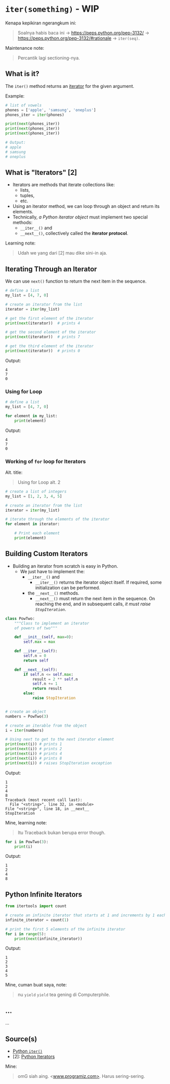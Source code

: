 # `iter(something)` - WIP

Kenapa kepikiran ngerangkum ini:
> Soalnya habis baca ini -> <https://peps.python.org/pep-3132/> -> <https://peps.python.org/pep-3132/#rationale> -> `iter(seq)`.

Maintenance note:
> Percantik lagi sectioning-nya.

## What is it?

The `iter()` method returns an [iterator](#what-is-iterators-2) for the given argument.

Example:

```python
# list of vowels
phones = ['apple', 'samsung', 'oneplus']
phones_iter = iter(phones)

print(next(phones_iter))   
print(next(phones_iter))    
print(next(phones_iter))    

# Output:
# apple
# samsung
# oneplus
```

## What is "Iterators" [2]

- Iterators are methods that iterate collections like:
  - lists,
  - tuples,
  - etc.
- Using an iterator method, we can loop through an object and return its elements.
- Technically, _a Python iterator object_ must implement two special methods:
  - `__iter__()` and
  - `__next__()`, collectively called the **iterator protocol**.

Learning note:
> Udah we yang dari [2] mau dike sini-in aja.

## Iterating Through an Iterator

We can use `next()` function to return the next item in the sequence.

```python
# define a list
my_list = [4, 7, 0]

# create an iterator from the list
iterator = iter(my_list)

# get the first element of the iterator
print(next(iterator))  # prints 4

# get the second element of the iterator
print(next(iterator))  # prints 7

# get the third element of the iterator
print(next(iterator))  # prints 0
```

Output:

```
4
7
0
```

### Using for Loop

```python
# define a list
my_list = [4, 7, 0]

for element in my_list:
    print(element)
```

Output:

```
4
7
0
```

### Working of `for` loop for Iterators

Alt. title:
> Using for Loop alt. 2

```python
# create a list of integers
my_list = [1, 2, 3, 4, 5]

# create an iterator from the list
iterator = iter(my_list)

# iterate through the elements of the iterator
for element in iterator:

    # Print each element
    print(element)
```

## Building Custom Iterators

- Building an iterator from scratch is easy in Python.
  - We just have to implement the:
    - `__iter__()` and
      - `__iter__()` returns the iterator object itself. If required, some initialization can be performed.
    - the `__next__()` methods.
      - `__next__()` must return the next item in the sequence. On reaching the end, and in subsequent calls, _it must raise `StopIteration`_.

```python
class PowTwo:
    """Class to implement an iterator
    of powers of two"""

    def __init__(self, max=0):
        self.max = max

    def __iter__(self):
        self.n = 0
        return self

    def __next__(self):
        if self.n <= self.max:
            result = 2 ** self.n
            self.n += 1
            return result
        else:
            raise StopIteration


# create an object
numbers = PowTwo(3)

# create an iterable from the object
i = iter(numbers)

# Using next to get to the next iterator element
print(next(i)) # prints 1
print(next(i)) # prints 2
print(next(i)) # prints 4
print(next(i)) # prints 8
print(next(i)) # raises StopIteration exception
```

Output:

```
1
2
4
8
Traceback (most recent call last):
  File "<string>", line 32, in <module>
File "<string>", line 18, in __next__
StopIteration
```

Mine, learning note:
> Itu Traceback bukan berupa error though.

```python
for i in PowTwo(3):
    print(i)
```

Output:

```
1
2
4
8
```

## Python Infinite Iterators

```python
from itertools import count

# create an infinite iterator that starts at 1 and increments by 1 each time
infinite_iterator = count(1)

# print the first 5 elements of the infinite iterator
for i in range(5):
    print(next(infinite_iterator))
```

Output:

```
1
2
3
4
5
```

Mine, cuman buat saya, note:
> nu `yield` `yield` tea gening di Computerphile.

## ...

...

## Source(s)

- [Python `iter()`](https://www.programiz.com/python-programming/methods/built-in/iter)
- [2]: [Python Iterators](https://www.programiz.com/python-programming/iterator)

Mine:
> omG siah aing. <www.programiz.com>. Harus sering-sering.

